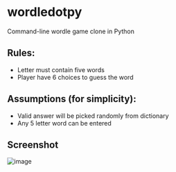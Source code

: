 # wordledotpy
Command-line wordle game clone in Python

## Rules:
- Letter must contain five words
- Player have 6 choices to guess the word

## Assumptions (for simplicity):
- Valid answer will be picked randomly from dictionary
- Any 5 letter word can be entered

## Screenshot
![image](https://user-images.githubusercontent.com/47540683/170892843-5af5c19f-cd4d-4568-a3eb-6045069d98ad.png)
